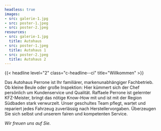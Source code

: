 ```yaml
---
headless: true
images:
- src: galerie-1.jpg
- src: poster-1.jpeg
- src: poster-2.jpeg
resources:
- src: galerie-1.jpg
  title: Autohaus
- src: poster-1.jpeg
  title: Autohaus 1
- src: poster-2.jpeg
  title: Autohaus 2
---
```


{{< headline level="2" class="c-headline--ci" title="Willkommen" >}}

Das Autohaus Perrone ist Ihr familiärer, markenunabhängiger Fachbetrieb. Ob kleine Beule oder große Inspektion: Hier kümmert sich der Chef persönlich um Kundenservice und Qualität. Raffaele Perrone ist gelernter KFZ-Meister, bringt das nötige Know-How mit und ist mit der Region Südbaden stark verwurzelt. Unser geschultes Team pﬂegt, wartet und repariert jedes Fahrzeug zuverlässig nach Herstellervorgaben. Überzeugen Sie sich selbst und unserem fairen und kompetenten Service.

*Wir freuen uns auf Sie.*
